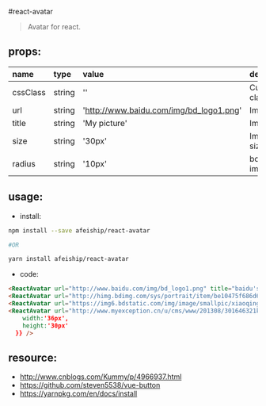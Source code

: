 #react-avatar
> Avatar for react.

## props:
| name | type | value | description |
| :----| :----| :----| :----|
| cssClass  | string | '' | Customize css class |
| url  | string | 'http://www.baidu.com/img/bd_logo1.png' | Image url |
| title  | string | 'My picture' | Image title |
| size  | string | '30px' | Image size(width/height) |
| radius  | string | '10px' | border radius for image |


## usage:
+ install:
```bash
npm install --save afeiship/react-avatar

#OR

yarn install afeiship/react-avatar
```

+ code:
```html
<ReactAvatar url="http://www.baidu.com/img/bd_logo1.png" title="baidu's logo" size="36px" />
<ReactAvatar url="http://himg.bdimg.com/sys/portrait/item/be10475f686d6c73db00.jpg" title="Fei's logo" size="30px" />
<ReactAvatar url="https://img6.bdstatic.com/img/image/smallpic/xiaoqingxin1220.jpg" title="Fei's logo" size="30px" />
<ReactAvatar url="http://www.myexception.cn/u/cms/www/201308/301646321krk.jpg" title="Fei's logo" radius="0" size={{
    width:'36px',
    height:'30px'
  }} />
```


## resource:
+ http://www.cnblogs.com/Kummy/p/4966937.html
+ https://github.com/steven5538/vue-button
+ https://yarnpkg.com/en/docs/install

